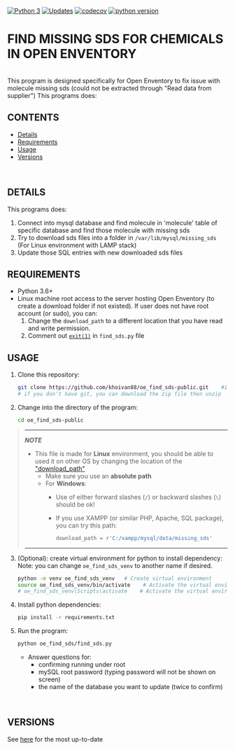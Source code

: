 [![Python 3](https://pyup.io/repos/github/khoivan88/oe_find_sds-public/python-3-shield.svg)](https://pyup.io/repos/github/khoivan88/oe_find_sds-public/)
[![Updates](https://pyup.io/repos/github/khoivan88/oe_find_sds-public/shield.svg)](https://pyup.io/repos/github/khoivan88/oe_find_sds-public/)
[![codecov](https://codecov.io/gh/khoivan88/oe_find_sds-public/branch/master/graph/badge.svg)](https://codecov.io/gh/khoivan88/oe_find_sds-public)
[![python version](https://img.shields.io/badge/python-v3.6%2B-blue)]()


# FIND MISSING SDS FOR CHEMICALS IN OPEN ENVENTORY
<br/>
This program is designed specifically for Open Enventory to fix issue with
molecule missing sds (could not be extracted through "Read data from supplier")
This programs does:

## CONTENTS
- [Details](#details)
- [Requirements](#requirements)
- [Usage](#usage)
- [Versions](#versions)

<br/>

## DETAILS
This programs does:
1. Connect into mysql database and find molecule in 'molecule' table
of specific database and find those molecule with missing sds
2. Try to download sds files into a folder in `/var/lib/mysql/missing_sds` (For Linux environment with LAMP stack)
3. Update those SQL entries with new downloaded sds files


## REQUIREMENTS

- Python 3.6+
- Linux machine root access to the server hosting Open Enventory (to create a download folder if not existed). If user does not have root account (or sudo), you can:
  1. Change the `download_path` to a different location that you have read and write permission.
  2. Comment out [`exit(1)`](oe_find_sds/find_sds.py#L699) in `find_sds.py` file


## USAGE

1. Clone this repository:

   ```bash
   git clone https://github.com/khoivan88/oe_find_sds-public.git    #if you have git
   # if you don't have git, you can download the zip file then unzip
   ```

2. Change into the directory of the program:

   ```bash
   cd oe_find_sds-public
   ```

> ---
> **_NOTE_**
>
> - This file is made for **Linux** environment, you should be able
>   to used it on other OS by changing the location of the ["download_path"](oe_find_sds/find_sds.py#L32)
>   - Make sure you use an **absolute path**
>   - For **Windows**:
>     - Use of either forward slashes (`/`) or backward slashes (`\`) should be ok!
>     - If you use XAMPP (or similar PHP, Apache, SQL package), you can try this path:
>
>       ```python
>       download_path = r'C:/xampp/mysql/data/missing_sds'
>       ```
> ---

3. (Optional): create virtual environment for python to install dependency:
   Note: you can change `oe_find_sds_venv` to another name if desired.

   ```bash
   python -m venv oe_find_sds_venv   # Create virtual environment
   source oe_find_sds_venv/bin/activate    # Activate the virtual environment on Linux
   # oe_find_sds_venv\Scripts\activate    # Activate the virtual environment on Windows
   ```

4. Install python dependencies:

   ```bash
   pip install -r requirements.txt
   ```

5. Run the program:

   ```bash
   python oe_find_sds/find_sds.py
   ```

   - Answer questions for:
     - confirming running under root
     - mySQL root password (typing password will not be shown on screen)
     - the name of the database you want to update (twice to confirm)
<br/>


## VERSIONS
See [here](VERSION.md) for the most up-to-date
